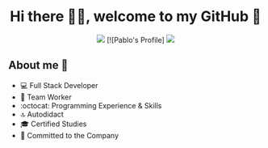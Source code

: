<div align="center">
  <h1>Hi there 🙋‍♂️, welcome to my GitHub 🚀</h1>
  <img src="https://i.imgur.com/9vxIFNj.png">
  [![Pablo's Profile]
  <img src="https://img.shields.io/badge/LinkedIn-0077B5?style=for-the-badge&logo=linkedin&logoColor=white(https://www.linkedin.com/in/pablo-almendro-322488209)">
</div>


## About me 📔

- 💻 Full Stack Developer
- 💚 Team Worker
- :octocat: Programming Experience & Skills
- 🔝 Autodidact
- 🎓 Certified Studies
- 🛅 Committed to the Company
  
